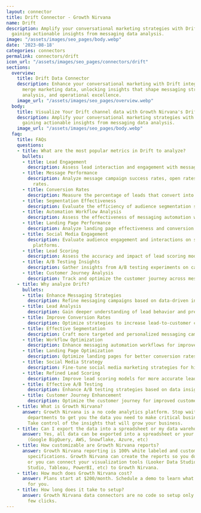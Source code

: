 ```yaml
---
layout: connector
title: Drift Connector - Growth Nirvana
name: Drift
description: Amplify your conversational marketing strategies with Drift integration,
  gaining actionable insights from messaging data analysis.
image: "/assets/images/seo_pages/body.webp"
date: '2023-08-18'
categories: connectors
permalink: connectors/drift
icon_url: "/assets/images/seo_pages/connectors/drift"
sections:
  overview:
    title: Drift Data Connector
    description: Enhance your conversational marketing with Drift integration. Seamlessly
      merge marketing data, unlocking insights that shape messaging strategies, lead
      analysis, and operational excellence.
    image_url: "/assets/images/seo_pages/overview.webp"
  body:
    title: Visualize Your Drift channel data with Growth Nirvana's Drift Connector
    description: Amplify your conversational marketing strategies with Drift integration,
      gaining actionable insights from messaging data analysis.
    image_url: "/assets/images/seo_pages/body.webp"
  faq:
    title: FAQs
    questions:
    - title: What are the most popular metrics in Drift to analyze?
      bullets:
      - title: Lead Engagement
        description: Assess lead interaction and engagement with messaging materials.
      - title: Message Performance
        description: Analyze message campaign success rates, open rates, and click-through
          rates.
      - title: Conversion Rates
        description: Measure the percentage of leads that convert into customers.
      - title: Segmentation Effectiveness
        description: Evaluate the efficiency of audience segmentation strategies.
      - title: Automation Workflow Analysis
        description: Assess the effectiveness of messaging automation workflows.
      - title: Landing Page Performance
        description: Analyze landing page effectiveness and conversion rates.
      - title: Social Media Engagement
        description: Evaluate audience engagement and interactions on social media
          platforms.
      - title: Lead Scoring
        description: Assess the accuracy and impact of lead scoring models.
      - title: A/B Testing Insights
        description: Gather insights from A/B testing experiments on campaigns.
      - title: Customer Journey Analysis
        description: Track and optimize the customer journey across messaging touchpoints.
    - title: Why analyze Drift?
      bullets:
      - title: Enhance Messaging Strategies
        description: Refine messaging campaigns based on data-driven insights.
      - title: Lead Analysis
        description: Gain deeper understanding of lead behavior and preferences.
      - title: Improve Conversion Rates
        description: Optimize strategies to increase lead-to-customer conversion rates.
      - title: Effective Segmentation
        description: Craft more targeted and personalized messaging campaigns.
      - title: Workflow Optimization
        description: Enhance messaging automation workflows for improved results.
      - title: Landing Page Optimization
        description: Optimize landing pages for better conversion rates.
      - title: Social Media Strategy
        description: Fine-tune social media marketing strategies for higher engagement.
      - title: Refined Lead Scoring
        description: Improve lead scoring models for more accurate lead prioritization.
      - title: Effective A/B Testing
        description: Enhance A/B testing strategies based on data insights.
      - title: Customer Journey Enhancement
        description: Optimize the customer journey for improved customer experiences.
    - title: What is Growth Nirvana?
      answer: Growth Nirvana is a no code analytics platform. Stop waiting for other
        departments to get you the data you need to make critical business decisions.
        Take control of the insights that will grow your business.
    - title: Can I export the data into a spreadsheet or my data warehouse?
      answer: Yes, all data can be exported into a spreadsheet or your data warehouse
        (Google BigQuery, AWS, Snowflake, Azure, etc)
    - title: How customizable are Growth Nirvana reports?
      answer: Growth Nirvana reporting is 100% white labeled and customized to your
        specifications. Growth Nirvana can create the reports so you don’t have to
        or you can connect your visualization tools (Looker Data Studio/Google Data
        Studio, Tableau, PowerBI, etc) to Growth Nirvana.
    - title: How much does Growth Nirvana cost?
      answer: Plans start at $200/month. Schedule a demo to learn what plan is best
        for you.
    - title: How long does it take to setup?
      answer: Growth Nirvana data connectors are no code so setup only requires a
        few clicks.
---
```

